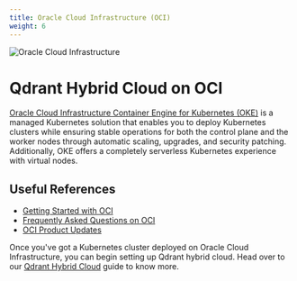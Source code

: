 ```yaml
---
title: Oracle Cloud Infrastructure (OCI)
weight: 6
---
```


![Oracle Cloud Infrastructure](/documentation/cloud/cloud-providers/oracle.jpg)

# Qdrant Hybrid Cloud on OCI

[Oracle Cloud Infrastructure Container Engine for Kubernetes (OKE)](https://www.oracle.com/in/cloud/cloud-native/container-engine-kubernetes/) is a managed Kubernetes solution that enables you to deploy Kubernetes clusters while ensuring stable operations for both the control plane and the worker nodes through automatic scaling, upgrades, and security patching. Additionally, OKE offers a completely serverless Kubernetes experience with virtual nodes.

## Useful References

- [Getting Started with OCI](https://docs.oracle.com/en-us/iaas/Content/ContEng/home.htm)
- [Frequently Asked Questions on OCI](https://www.oracle.com/in/cloud/cloud-native/container-engine-kubernetes/faq/)
- [OCI Product Updates](https://docs.oracle.com/en-us/iaas/releasenotes/services/conteng/)

Once you've got a Kubernetes cluster deployed on Oracle Cloud Infrastructure, you can begin setting up Qdrant hybrid cloud. Head over to our [Qdrant Hybrid Cloud](/documentation/cloud/hybrid-cloud/) guide to know more.
